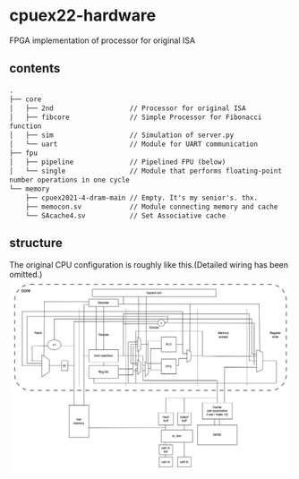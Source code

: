 # cpuex22-hardware
FPGA implementation of processor for original ISA

## contents
```text
.
├── core
│   ├── 2nd                   // Processor for original ISA
│   ├── fibcore               // Simple Processor for Fibonacci function
│   ├── sim                   // Simulation of server.py
│   └── uart                  // Module for UART communication
├── fpu                  
│   ├── pipeline              // Pipelined FPU (below)
│   └── single                // Module that performs floating-point number operations in one cycle
└── memory
    ├── cpuex2021-4-dram-main // Empty. It's my senior's. thx.
    ├── memocon.sv            // Module connecting memory and cache
    └── SAcache4.sv           // Set Associative cache
```

## structure
The original CPU configuration is roughly like this.(Detailed wiring has been omitted.)
![structure](structure.jpg)